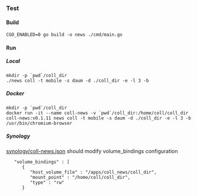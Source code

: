 ### Test

#### Build
``CGO_ENABLED=0 go build -o news ./cmd/main.go``

#### Run
##### Local
```
mkdir -p `pwd`/coll_dir
./news coll -t mobile -s daum -d ./coll_dir -e -l 3 -b
```
##### Docker
```
mkdir -p `pwd`/coll_dir
docker run -it --name coll-news -v `pwd`/coll_dir:/home/coll/coll_dir coll-news:v0.1.11 news coll -t mobile -s daum -d ./coll_dir -e -l 3 -b /usr/bin/chromium-browser
```
##### Synology
[synology/coll-news.json](synology/coll-news.json)
should modify volume_bindings configuration
```
   "volume_bindings" : [
      {
         "host_volume_file" : "/apps/coll_news/coll_dir",
         "mount_point" : "/home/coll/coll_dir",
         "type" : "rw"
      }
```